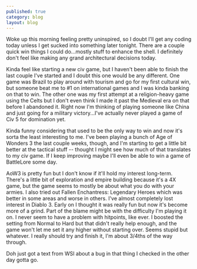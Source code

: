 ```yaml
---
published: true
category: blog
layout: blog
---
```


Woke up this morning feeling pretty uninspired, so I doubt I'll get any coding today unless I get sucked into something later tonight. There are a couple quick win things I could do...mostly stuff to enhance the shell. I definitely don't feel like making any grand architectural decisions today.

Kinda feel like starting a new civ game, but I haven't been able to finish the last couple I've started and I doubt this one would be any different. One game was Brazil to play around with tourism and go for my first cultural win, but someone beat me to #1 on international games and I was kinda banking on that to win. The other one was my first attempt at a religion-heavy game using the Celts but I don't even think I made it past the Medieval era on that before I abandoned it. Right now I'm thinking of playing someone like China and just going for a military victory...I've actually never played a game of Civ 5 for domination yet.

Kinda funny considering that used to be the only way to win and now it's sorta the least interesting to me. I've been playing a bunch of Age of Wonders 3 the last couple weeks, though, and I'm starting to get a little bit better at the tactical stuff -- thought I might see how much of that translates to my civ game. If I keep improving maybe I'll even be able to win a game of BattleLore some day. 

AoW3 is pretty fun but I don't know if it'll hold my interest long-term. There's a little bit of exploration and empire building because it's a 4X game, but the game seems to mostly be about what you do with your armies. I also tried out Fallen Enchantress: Legendary Heroes which was better in some areas and worse in others. I've almost completely lost interest in Diablo 3. Early on I thought it was really fun but now it's become more of a grind. Part of the blame might be with the difficulty I'm playing it on. I never seem to have a problem with hitpoints, like ever. I boosted the setting from Normal to Hard but that didn't really help enough, and the game won't let me set it any higher without starting over. Seems stupid but whatever. I really should try and finish it, I'm about 3/4ths of the way through.

Doh just got a text from WSI about a bug in that thing I checked in the other day gotta go.
